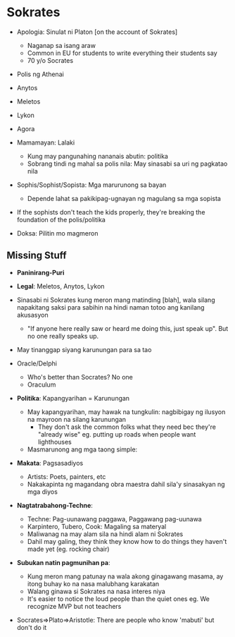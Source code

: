 # Sokrates

* Apologia: Sinulat ni Platon [on the account of Sokrates]
  * Naganap sa isang araw
  * Common in EU for students to write everything their students say
  * 70 y/o Socrates
* Polis ng Athenai
* Anytos
* Meletos
* Lykon
* Agora

* Mamamayan: Lalaki
  * Kung may pangunahing nananais abutin: politika
  * Sobrang tindi ng mahal sa polis nila: May sinasabi sa uri ng pagkatao nila
* Sophis/Sophist/Sopista: Mga marurunong sa bayan
  * Depende lahat sa pakikipag-ugnayan ng magulang sa mga sopista
* If the sophists don't teach the kids properly, they're breaking the foundation of the polis/politika
* Doksa: Pilitin mo magmeron

## Missing Stuff

* **Paninirang-Puri**
* **Legal**: Meletos, Anytos, Lykon
* Sinasabi ni Sokrates kung meron mang matinding [blah], wala silang napakitang saksi para sabihin na hindi naman totoo ang kanilang akusasyon
  * "If anyone here really saw or heard me doing this, just speak up". But no one really speaks up.
* May tinanggap siyang karunungan para sa tao
* Oracle/Delphi
  * Who's better than Socrates? No one
  * Oraculum
* **Politika**: Kapangyarihan = Karunungan
  * May kapangyarihan, may hawak na tungkulin: nagbibigay ng ilusyon na mayroon na silang karunungan
    * They don't ask the common folks what they need bec they're "already wise" eg. putting up roads when people want lighthouses
  * Masmarunong ang mga taong simple: 
* **Makata**: Pagsasadiyos
  * Artists: Poets, painters, etc
  * Nakakapinta ng magandang obra maestra dahil sila'y sinasakyan ng mga diyos
* **Nagtatrabahong-Techne**: 
  * Techne: Pag-uunawang paggawa, Paggawang pag-uunawa 
  * Karpintero, Tubero, Cook: Magaling sa materyal
  * Maliwanag na may alam sila na hindi alam ni Sokrates
  * Dahil may galing, they think they know how to do things they haven't made yet (eg. rocking chair)
* **Subukan natin pagmunihan pa**: 
  * Kung meron mang patunay na wala akong ginagawang masama, ay itong buhay ko na nasa malubhang karakatan
  * Walang ginawa si Sokrates na nasa interes niya
  * It's easier to notice the loud people than the quiet ones eg. We recognize MVP but not teachers

* Socrates=>Plato=>Aristotle: There are people who know 'mabuti' but don't do it